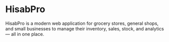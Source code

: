 # HisabPro
HisabPro is a modern web application for grocery stores, general shops, and small businesses to manage their inventory, sales, stock, and analytics — all in one place.

